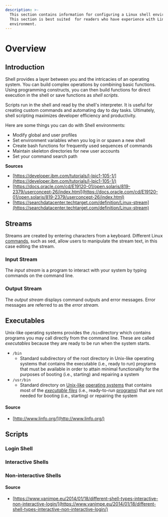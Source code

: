```yaml
---
description: >-
  This section contains information for configuring a Linux shell environment. 
  This section is best suited  for readers who have experience with Linux/UNIX
  environment.
---
```


# Overview

## Introduction

Shell provides a layer between you and the intricacies of an operating system.  You can build complex operations by combining basic functions. Using programming constructs, you can then build functions for direct execution in the shell or save functions as _shell scripts_. 

Scripts run in the shell and read by the shell's interpreter. It is useful for creating custom commands and automating day to day tasks.  Ultimately, shell scripting maximizes developer efficiency and productivity. 

Here are some things you can do with Shell environments:  

* Modify global and user profiles
* Set environment variables when you log in or spawn a new shell
* Create bash functions for frequently used sequences of commands
* Maintain skeleton directories for new user accounts
* Set your command search path

**Sources**

* [https://developer.ibm.com/tutorials/l-lpic1-105-1/](https://developer.ibm.com/tutorials/l-lpic1-105-1/)
* [https://docs.oracle.com/cd/E19120-01/open.solaris/819-2379/userconcept-26/index.html](https://docs.oracle.com/cd/E19120-01/open.solaris/819-2379/userconcept-26/index.html)
* [https://searchdatacenter.techtarget.com/definition/Linux-stream](https://searchdatacenter.techtarget.com/definition/Linux-stream)

## Streams

Streams are created by entering characters from a keyboard. Different Linux [commands](https://searchwindowsserver.techtarget.com/definition/command), such as sed, allow users to manipulate the stream text, in this case editing the stream.

### Input Stream

The _input stream_ is a program to interact with your system by typing commands on the command line. 

### Output Stream

The _output stream_ displays command outputs and error messages. Error messages are referred to as the _error stream._

## Executables

Unix-like operating systems provides the `/bin`directory which contains programs you may call directly from the command line.  These are called _executables_ because they are ready to be run when the system starts. 

* `/bin`
  * Standard subdirectory of the root directory in Unix-like operating systems that contains the executable \(i.e., ready to run\) programs that must be available in order to attain minimal functionality for the purposes of booting \(i.e., starting\) and repairing a system 
* `/usr/bin`
  * Standard directory on [Unix-like](http://www.linfo.org/unix-like.html) [operating systems](http://www.linfo.org/operating_systems_list.html) that contains most of the [_executable files_](http://www.linfo.org/executable.html) \(i.e., ready-to-run [programs](http://www.linfo.org/program.html)\) that are not needed for booting \(i.e., starting\) or repairing the system

#### Source

* [http://www.linfo.org/](http://www.linfo.org/)

## Scripts

### Login Shell

### Interactive Shells 

### Non-interactive Shells

#### Source

* [https://www.vanimpe.eu/2014/01/18/different-shell-types-interactive-non-interactive-login/](https://www.vanimpe.eu/2014/01/18/different-shell-types-interactive-non-interactive-login/)



